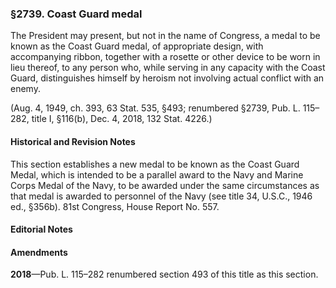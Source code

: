 ### §2739. Coast Guard medal ###

The President may present, but not in the name of Congress, a medal to be known as the Coast Guard medal, of appropriate design, with accompanying ribbon, together with a rosette or other device to be worn in lieu thereof, to any person who, while serving in any capacity with the Coast Guard, distinguishes himself by heroism not involving actual conflict with an enemy.

(Aug. 4, 1949, ch. 393, 63 Stat. 535, §493; renumbered §2739, Pub. L. 115–282, title I, §116(b), Dec. 4, 2018, 132 Stat. 4226.)

#### Historical and Revision Notes ####

This section establishes a new medal to be known as the Coast Guard Medal, which is intended to be a parallel award to the Navy and Marine Corps Medal of the Navy, to be awarded under the same circumstances as that medal is awarded to personnel of the Navy (see title 34, U.S.C., 1946 ed., §356b). 81st Congress, House Report No. 557.

#### **Editorial Notes** ####

#### Amendments ####

**2018**—Pub. L. 115–282 renumbered section 493 of this title as this section.